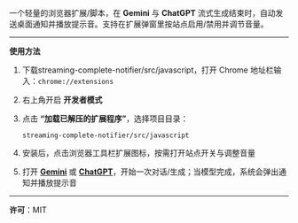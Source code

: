 一个轻量的浏览器扩展/脚本，在 **Gemini** 与 **ChatGPT** 流式生成结束时，自动发送桌面通知并播放提示音。支持在扩展弹窗里按站点启用/禁用并调节音量。

---

 **使用方法**

  1. 下载streaming-complete-notifier/src/javascript，打开 Chrome 地址栏输入：`chrome://extensions`
  2. 右上角开启 **开发者模式**
  3. 点击 **“加载已解压的扩展程序”**，选择项目目录：

     ```
     streaming-complete-notifier/src/javascript
     ```
  4. 安装后，点击浏览器工具栏扩展图标，按需打开站点开关与调整音量
  5. 打开 **[Gemini](https://gemini.google.com/)** 或 **[ChatGPT](https://chatgpt.com/)**，开始一次对话/生成；当模型完成，系统会弹出通知并播放提示音


---

**许可**：MIT

